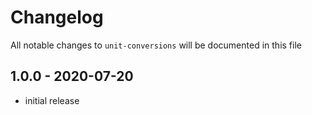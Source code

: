 # Changelog

All notable changes to `unit-conversions` will be documented in this file

## 1.0.0 - 2020-07-20

- initial release

